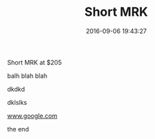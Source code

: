 ﻿---
layout: post
title:  "Short MRK"
date:   2016-09-06 19:43:27
categories: short MRK
---
Short MRK at $205 

balh blah blah

dkdkd

dklslks

www.google.com

the end
